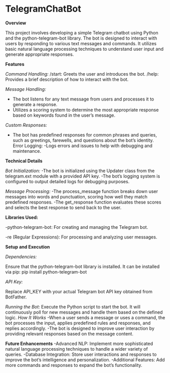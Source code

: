 # TelegramChatBot
**Overview**

This project involves developing a simple Telegram chatbot using Python and the python-telegram-bot library. The bot is designed to interact with users by responding to various text messages and commands. It utilizes basic natural language processing techniques to understand user input and generate appropriate responses.

**Features**

*Command Handling:*
/start: Greets the user and introduces the bot.
/help: Provides a brief description of how to interact with the bot.

*Message Handling:*
- The bot listens for any text message from users and processes it to generate a response.
- Utilizes a scoring system to determine the most appropriate response based on keywords found in the user’s message.
  
*Custom Responses:*
- The bot has predefined responses for common phrases and queries, such as greetings, farewells, and questions about the bot’s identity.
Error Logging:
-Logs errors and issues to help with debugging and maintenance.

**Technical Details**

*Bot Initialization:*
-The bot is initialized using the Updater class from the telegram.ext module with a provided API key.
-The bot’s logging system is configured to output detailed logs for debugging purposes.

*Message Processing:*
-The process_message function breaks down user messages into words and punctuation, scoring how well they match predefined responses.
-The get_response function evaluates these scores and selects the best response to send back to the user.

**Libraries Used:**

-python-telegram-bot: For creating and managing the Telegram bot.

-re (Regular Expressions): For processing and analyzing user messages.

**Setup and Execution**

*Dependencies:*

Ensure that the python-telegram-bot library is installed. It can be installed via pip:
pip install python-telegram-bot

*API Key:*

Replace API_KEY with your actual Telegram bot API key obtained from BotFather.

*Running the Bot:*
Execute the Python script to start the bot. It will continuously poll for new messages and handle them based on the defined logic.
*How It Works*
-When a user sends a message or uses a command, the bot processes the input, applies predefined rules and responses, and replies accordingly.
-The bot is designed to improve user interaction by providing relevant responses based on the message content.

**Future Enhancements**
-Advanced NLP: Implement more sophisticated natural language processing techniques to handle a wider variety of queries.
-Database Integration: Store user interactions and responses to improve the bot’s intelligence and personalization.
-Additional Features: Add more commands and responses to expand the bot’s functionality.
